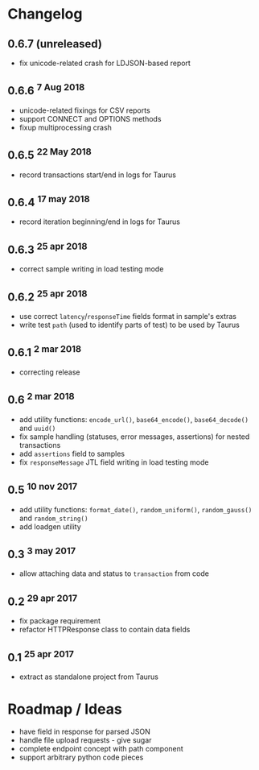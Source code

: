 # Changelog

## 0.6.7 (unreleased)
- fix unicode-related crash for LDJSON-based report

## 0.6.6 <sup>7 Aug 2018</sup>
- unicode-related fixings for CSV reports
- support CONNECT and OPTIONS methods
- fixup multiprocessing crash

## 0.6.5 <sup>22 May 2018</sup>
- record transactions start/end in logs for Taurus

## 0.6.4 <sup>17 may 2018</sup>
- record iteration beginning/end in logs for Taurus

## 0.6.3 <sup>25 apr 2018</sup>
- correct sample writing in load testing mode

## 0.6.2 <sup>25 apr 2018</sup>
- use correct `latency`/`responseTime` fields format in sample's extras
- write test `path` (used to identify parts of test) to be used by Taurus

## 0.6.1 <sup>2 mar 2018</sup>
- correcting release

## 0.6 <sup>2 mar 2018</sup>

- add utility functions: `encode_url()`, `base64_encode()`, `base64_decode()` and `uuid()`
- fix sample handling (statuses, error messages, assertions) for nested transactions
- add `assertions` field to samples
- fix `responseMessage` JTL field writing in load testing mode

## 0.5 <sup>10 nov 2017</sup>

- add utility functions: `format_date()`, `random_uniform()`, `random_gauss()` and `random_string()`
- add loadgen utility


## 0.3 <sup>3 may 2017</sup>

- allow attaching data and status to `transaction` from code


## 0.2 <sup>29 apr 2017</sup>

- fix package requirement
- refactor HTTPResponse class to contain data fields


## 0.1 <sup>25 apr 2017</sup>

- extract as standalone project from Taurus


# Roadmap / Ideas

- have field in response for parsed JSON 
- handle file upload requests - give sugar 
- complete endpoint concept with path component
- support arbitrary python code pieces
